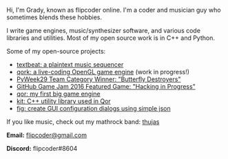 Hi, I'm Grady, known as flipcoder online.  I'm a coder and musician guy who sometimes blends these hobbies.

I write game engines, music/synthesizer software, and various code libraries and utilities.  Most of my open
source work is in C++ and Python.

Some of my open-source projects:
- [textbeat: a plaintext music sequencer](https://github.com/flipcoder/textbeat)
- [qork: a live-coding OpenGL game engine](https://github.com/flipcoder/qork) (work in progress!)
- [PyWeek29 Team Category Winner: "Butterfly Destroyers"](https://github.com/PythonixCoders/PyWeek29)
- [GitHub Game Jam 2016 Featured Game: "Hacking in Progress"](https://github.com/flipcoder/game-off-2016)
- [qor: my first big game engine](https://github.com/flipcoder/qor)
- [kit: C++ utility library used in Qor](https://github.com/flipcoder/kit)
- [fig: create GUI configuration dialogs using simple json](https://github.com/flipcoder/fig)

If you like music, check out my mathrock band: [thujas](https://thujas.net)

**Email:** flipcoder@gmail.com

**Discord:** flipcoder#8604
